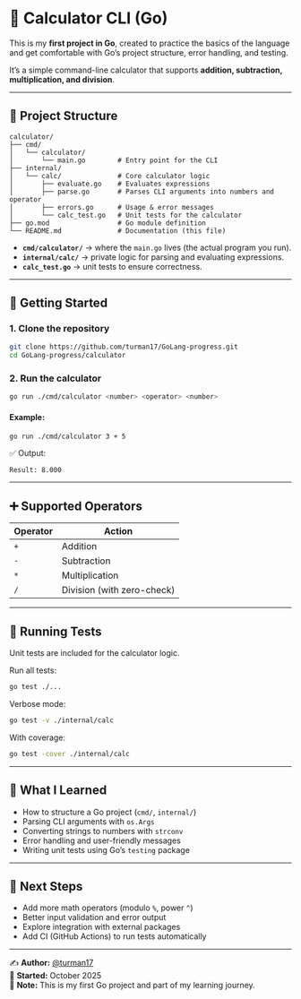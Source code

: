 # 🧮 Calculator CLI (Go)

This is my **first project in Go**, created to practice the basics of the language and get comfortable with Go’s project structure, error handling, and testing.  

It’s a simple command-line calculator that supports **addition, subtraction, multiplication, and division**.

---

## 📂 Project Structure

```
calculator/
├── cmd/
│   └── calculator/
│       └── main.go        # Entry point for the CLI
├── internal/
│   └── calc/              # Core calculator logic
│       ├── evaluate.go    # Evaluates expressions
│       ├── parse.go       # Parses CLI arguments into numbers and operator
│       ├── errors.go      # Usage & error messages
│       └── calc_test.go   # Unit tests for the calculator
├── go.mod                 # Go module definition
└── README.md              # Documentation (this file)
```

- **`cmd/calculator/`** → where the `main.go` lives (the actual program you run).  
- **`internal/calc/`** → private logic for parsing and evaluating expressions.  
- **`calc_test.go`** → unit tests to ensure correctness.  

---

## 🚀 Getting Started

### 1. Clone the repository

```bash
git clone https://github.com/turman17/GoLang-progress.git
cd GoLang-progress/calculator
```

### 2. Run the calculator

```bash
go run ./cmd/calculator <number> <operator> <number>
```

#### Example:

```bash
go run ./cmd/calculator 3 + 5
```

✅ Output:
```
Result: 8.000
```

---

## ➕ Supported Operators

| Operator | Action        |
|----------|---------------|
| `+`      | Addition      |
| `-`      | Subtraction   |
| `*`      | Multiplication|
| `/`      | Division (with zero-check) |

---

## 🧪 Running Tests

Unit tests are included for the calculator logic.

Run all tests:

```bash
go test ./...
```

Verbose mode:

```bash
go test -v ./internal/calc
```

With coverage:

```bash
go test -cover ./internal/calc
```

---

## 🎯 What I Learned

- How to structure a Go project (`cmd/`, `internal/`)  
- Parsing CLI arguments with `os.Args`  
- Converting strings to numbers with `strconv`  
- Error handling and user-friendly messages  
- Writing unit tests using Go’s `testing` package  

---

## 📌 Next Steps

- Add more math operators (modulo `%`, power `^`)  
- Better input validation and error output  
- Explore integration with external packages  
- Add CI (GitHub Actions) to run tests automatically  

---

✍️ **Author:** [@turman17](https://github.com/turman17)  
📅 **Started:** October 2025  
🔰 **Note:** This is my first Go project and part of my learning journey.  
